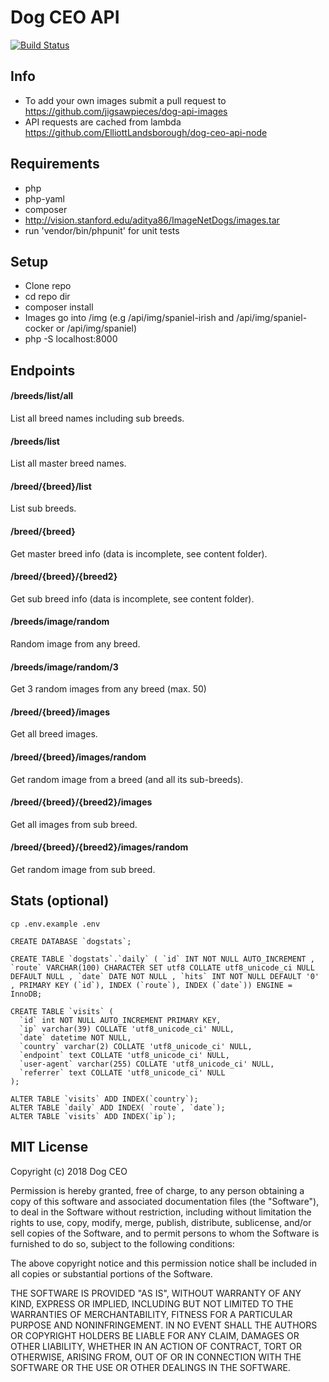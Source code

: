 # Dog CEO API

[![Build Status](https://travis-ci.org/ElliottLandsborough/dog-ceo-api.svg?branch=master)](https://travis-ci.org/ElliottLandsborough/dog-ceo-api)

## Info

 - To add your own images submit a pull request to https://github.com/jigsawpieces/dog-api-images
 - API requests are cached from lambda https://github.com/ElliottLandsborough/dog-ceo-api-node

## Requirements

 - php
 - php-yaml
 - composer
 - http://vision.stanford.edu/aditya86/ImageNetDogs/images.tar
 - run 'vendor/bin/phpunit' for unit tests

## Setup
 - Clone repo
 - cd repo dir
 - composer install
 - Images go into /img (e.g /api/img/spaniel-irish and /api/img/spaniel-cocker or /api/img/spaniel)
 - php -S localhost:8000

## Endpoints

#### /breeds/list/all
List all breed names including sub breeds.

#### /breeds/list
List all master breed names.

#### /breed/{breed}/list
List sub breeds.

#### /breed/{breed}
Get master breed info (data is incomplete, see content folder).

#### /breed/{breed}/{breed2}
Get sub breed info (data is incomplete, see content folder).

#### /breeds/image/random
Random image from any breed.

#### /breeds/image/random/3
Get 3 random images from any breed (max. 50)

#### /breed/{breed}/images
Get all breed images.

#### /breed/{breed}/images/random
Get random image from a breed (and all its sub-breeds).

#### /breed/{breed}/{breed2}/images
Get all images from sub breed.

#### /breed/{breed}/{breed2}/images/random
Get random image from sub breed.

## Stats (optional)
```
cp .env.example .env
```

```
CREATE DATABASE `dogstats`;

CREATE TABLE `dogstats`.`daily` ( `id` INT NOT NULL AUTO_INCREMENT , `route` VARCHAR(100) CHARACTER SET utf8 COLLATE utf8_unicode_ci NULL DEFAULT NULL , `date` DATE NOT NULL , `hits` INT NOT NULL DEFAULT '0' , PRIMARY KEY (`id`), INDEX (`route`), INDEX (`date`)) ENGINE = InnoDB;

CREATE TABLE `visits` (
  `id` int NOT NULL AUTO_INCREMENT PRIMARY KEY,
  `ip` varchar(39) COLLATE 'utf8_unicode_ci' NULL,
  `date` datetime NOT NULL,
  `country` varchar(2) COLLATE 'utf8_unicode_ci' NULL,
  `endpoint` text COLLATE 'utf8_unicode_ci' NULL,
  `user-agent` varchar(255) COLLATE 'utf8_unicode_ci' NULL,
  `referrer` text COLLATE 'utf8_unicode_ci' NULL
);

ALTER TABLE `visits` ADD INDEX(`country`);
ALTER TABLE `daily` ADD INDEX( `route`, `date`);
ALTER TABLE `visits` ADD INDEX(`ip`);
```

## MIT License

Copyright (c) 2018 Dog CEO

Permission is hereby granted, free of charge, to any person obtaining a copy
of this software and associated documentation files (the "Software"), to deal
in the Software without restriction, including without limitation the rights
to use, copy, modify, merge, publish, distribute, sublicense, and/or sell
copies of the Software, and to permit persons to whom the Software is
furnished to do so, subject to the following conditions:

The above copyright notice and this permission notice shall be included in all
copies or substantial portions of the Software.

THE SOFTWARE IS PROVIDED "AS IS", WITHOUT WARRANTY OF ANY KIND, EXPRESS OR
IMPLIED, INCLUDING BUT NOT LIMITED TO THE WARRANTIES OF MERCHANTABILITY,
FITNESS FOR A PARTICULAR PURPOSE AND NONINFRINGEMENT. IN NO EVENT SHALL THE
AUTHORS OR COPYRIGHT HOLDERS BE LIABLE FOR ANY CLAIM, DAMAGES OR OTHER
LIABILITY, WHETHER IN AN ACTION OF CONTRACT, TORT OR OTHERWISE, ARISING FROM,
OUT OF OR IN CONNECTION WITH THE SOFTWARE OR THE USE OR OTHER DEALINGS IN THE
SOFTWARE.
